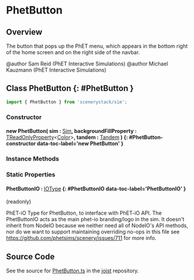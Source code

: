 # PhetButton

## Overview

The button that pops up the PhET menu, which appears in the bottom right of the home screen and on the right side
of the navbar.

@author Sam Reid (PhET Interactive Simulations)
@author Michael Kauzmann (PhET Interactive Simulations)

## Class PhetButton {: #PhetButton }


```js
import { PhetButton } from 'scenerystack/sim';
```
### Constructor

#### new PhetButton( sim : <span style="font-weight: 400;">[Sim](../sim/Sim.md)</span>, backgroundFillProperty : <span style="font-weight: 400;">[TReadOnlyProperty](../axon/TReadOnlyProperty.md)&lt;[Color](../scenery/Color.md)&gt;</span>, tandem : <span style="font-weight: 400;">[Tandem](../tandem/Tandem.md)</span> ) {: #PhetButton-constructor data-toc-label='new PhetButton' }

### Instance Methods



### Static Properties

#### PhetButtonIO : <span style="font-weight: 400;">[IOType](../tandem/IOType.md)</span> {: #PhetButtonIO data-toc-label='PhetButtonIO' }

(readonly)

PhET-iO Type for PhetButton, to interface with PhET-iO API.  The PhetButtonIO acts as the main phet-io branding/logo in
the sim. It doesn't inherit from NodeIO because we neither need all of NodeIO's API methods, nor do we want to
support maintaining overriding no-ops in this file see https://github.com/phetsims/scenery/issues/711 for more info.



## Source Code

See the source for [PhetButton.ts](https://github.com/phetsims/joist/blob/main/js/PhetButton.ts) in the [joist](https://github.com/phetsims/joist) repository.
